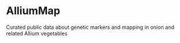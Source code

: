 AlliumMap
=========

Curated public data about genetic markers and mapping in onion and related Allium vegetables
